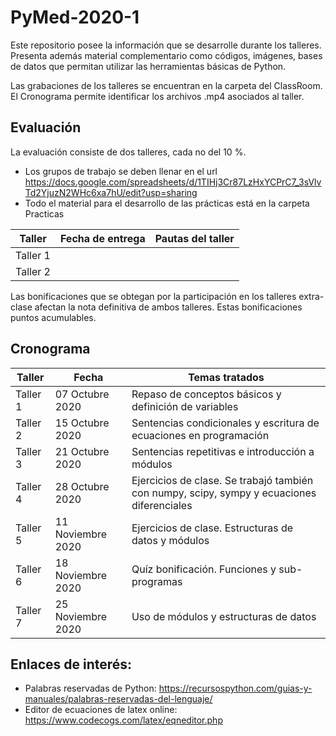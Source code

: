 # PyMed-2020-1

Este repositorio posee la información que se desarrolle durante los talleres. Presenta además material complementario como códigos, imágenes, bases de datos que permitan utilizar las herramientas básicas de Python. 

Las grabaciones de los talleres se encuentran en la carpeta del ClassRoom. El Cronograma permite identificar los archivos .mp4 asociados al taller.

## Evaluación
La evaluación consiste de dos talleres, cada no del 10 %.
- Los grupos de trabajo se deben llenar en el url https://docs.google.com/spreadsheets/d/1TIHj3Cr87LzHxYCPrC7_3sVlvTd2YjuzN2WHc6xa7hU/edit?usp=sharing
- Todo el material para el desarrollo de las prácticas está en la carpeta Practicas

| Taller | Fecha de entrega | Pautas del taller |
| ------------- | ------------- | ------------- |
| Taller 1  |  |  |
| Taller 2  |  |  |

Las bonificaciones que se obtegan por la participación en los talleres extra-clase afectan la nota definitiva de ambos talleres.
Estas bonificaciones puntos acumulables. 

## Cronograma

| Taller | Fecha | Temas tratados |
| ------------- | ------------- | ------------- |
| Taller 1  | 07 Octubre 2020 | Repaso de conceptos básicos y definición de variables |
| Taller 2  | 15 Octubre 2020 | Sentencias condicionales y escritura de ecuaciones en programación |
| Taller 3  | 21 Octubre 2020 | Sentencias repetitivas e introducción a módulos |
| Taller 4  | 28 Octubre 2020 | Ejercicios de clase. Se trabajó también con numpy, scipy, sympy y ecuaciones diferenciales | 
| Taller 5 | 11 Noviembre 2020 | Ejercicios de clase. Estructuras de datos y módulos | 
| Taller 6 | 18 Noviembre 2020 | Quíz bonificación. Funciones y sub-programas | 
| Taller 7 | 25 Noviembre 2020 | Uso de módulos y estructuras de datos |

## Enlaces de interés:
- Palabras reservadas de Python: https://recursospython.com/guias-y-manuales/palabras-reservadas-del-lenguaje/
- Editor de ecuaciones de latex online: https://www.codecogs.com/latex/eqneditor.php
